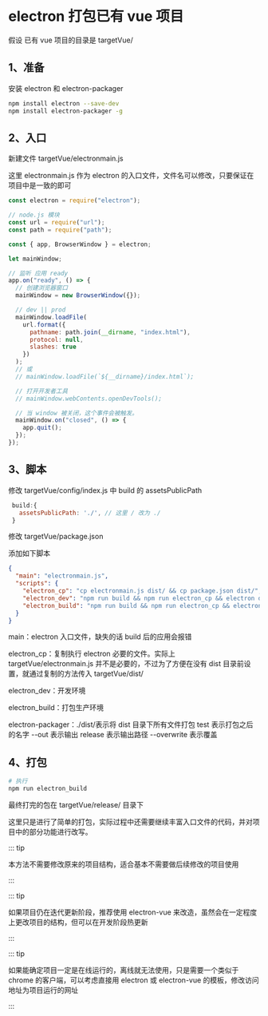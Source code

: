 # electron 打包已有 vue 项目

假设 已有 vue 项目的目录是 targetVue/

## 1、准备

安装 electron 和 electron-packager

```bash
npm install electron --save-dev
npm install electron-packager -g
```

## 2、入口

新建文件 targetVue/electronmain.js

这里 electronmain.js 作为 electron 的入口文件，文件名可以修改，只要保证在项目中是一致的即可

```javascript
const electron = require("electron");

// node.js 模块
const url = require("url");
const path = require("path");

const { app, BrowserWindow } = electron;

let mainWindow;

// 监听 应用 ready
app.on("ready", () => {
  // 创建浏览器窗口
  mainWindow = new BrowserWindow({});

  // dev || prod
  mainWindow.loadFile(
    url.format({
      pathname: path.join(__dirname, "index.html"),
      protocol: null,
      slashes: true
    })
  );
  // 或
  // mainWindow.loadFile(`${__dirname}/index.html`);

  // 打开开发者工具
  // mainWindow.webContents.openDevTools();

  // 当 window 被关闭，这个事件会被触发。
  mainWindow.on("closed", () => {
    app.quit();
  });
});
```

## 3、脚本

修改 targetVue/config/index.js 中 build 的 assetsPublicPath

```javascript
 build:{
   assetsPublicPath: './', // 这里 / 改为 ./
 }
```

修改 targetVue/package.json

添加如下脚本

```json
{
  "main": "electronmain.js",
  "scripts": {
    "electron_cp": "cp electronmain.js dist/ && cp package.json dist/",
    "electron_dev": "npm run build && npm run electron_cp && electron dist/electronmain.js",
    "electron_build": "npm run build && npm run electron_cp && electron-packager ./dist/ test --out release --overwrite"
  }
}
```

main：electron 入口文件，缺失的话 build 后的应用会报错

electron_cp：复制执行 electron 必要的文件。实际上 targetVue/electronmain.js 并不是必要的，不过为了方便在没有 dist 目录前设置，就通过复制的方法传入 targetVue/dist/

electron_dev：开发环境

electron_build：打包生产环境

electron-packager：./dist/表示将 dist 目录下所有文件打包 test 表示打包之后的名字 --out 表示输出 release 表示输出路径 --overwrite 表示覆盖

## 4、打包

```bash
# 执行
npm run electron_build
```

最终打完的包在 targetVue/release/ 目录下

这里只是进行了简单的打包，实际过程中还需要继续丰富入口文件的代码，并对项目中的部分功能进行改写。

::: tip

本方法不需要修改原来的项目结构，适合基本不需要做后续修改的项目使用

:::

::: tip

如果项目仍在迭代更新阶段，推荐使用 electron-vue 来改造，虽然会在一定程度上更改项目的结构，但可以在开发阶段热更新

:::

::: tip

如果能确定项目一定是在线运行的，离线就无法使用，只是需要一个类似于 chrome 的客户端，可以考虑直接用 electron 或 electron-vue 的模板，修改访问地址为项目运行的网址

:::
